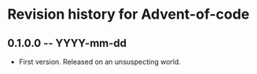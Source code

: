 # Revision history for Advent-of-code

## 0.1.0.0 -- YYYY-mm-dd

* First version. Released on an unsuspecting world.
